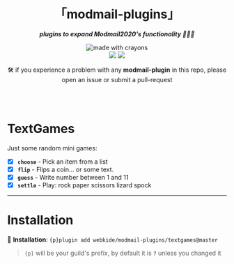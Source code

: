<div align="center">
<h1>「modmail-plugins」</h1>
<p><b><i>plugins to expand Modmail2020's functionality 🍆💦🍑</i></b></p>
</div>


<div align="center">
<img src="http://forthebadge.com/images/badges/made-with-crayons.svg?style=for-the-badge" alt="made with crayons"><br>
<img src="https://img.shields.io/badge/python-v3.7-12a4ff?style=for-the-badge&logo=python&logoColor=12a4ff">
<img src="https://img.shields.io/badge/library-discord%2Epy-ffbb10?style=for-the-badge">

<p>🛠️ if you experience a problem with any <b>modmail-plugin</b> in this repo, please open an issue or submit a pull-request</p>
<br><br>
</div>

# TextGames

Just some random mini games:
- [x] **`choose`** - Pick an item from a list
- [x] **`flip`** - Flips a coin... or some text.
- [x] **`guess`** - Write number between 1 and 11
- [x] **`settle`** - Play: rock paper scissors lizard spock

- - - -

# Installation

🔸 <b>Installation</b>: `{p}plugin add webkide/modmail-plugins/textgames@master`

> `{p}` will be your guild's prefix, by default it is **`?`** unless you changed it
